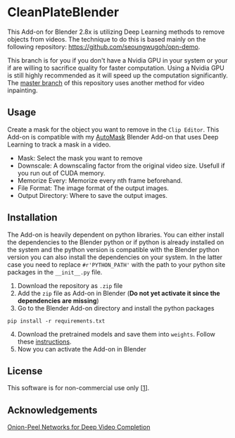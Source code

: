 # CleanPlateBlender
 
This Add-on for Blender 2.8x is utilizing Deep Learning methods to remove objects from videos. The technique to do this is based mainly on the following repository: https://github.com/seoungwugoh/opn-demo. 

This branch is for you if you don't have a Nvidia GPU in your system or your if are willing to sacrifice quality for faster computation. Using a Nvidia GPU is still highly recommended as it will speed up the computation significantly.
The [master branch](https://github.com/lukas-blecher/CleanPlateBlender/tree/master) of this repository uses another method for video inpainting. 

## Usage
Create a mask for the object you want to remove in the `Clip Editor`. This Add-on is compatible with my [AutoMask](https://github.com/lukas-blecher/AutoMask) Blender Add-on that uses Deep Learning to track a mask in a video. 

* Mask: Select the mask you want to remove
* Downscale: A downscaling factor from the original video size. Usefull if you run out of CUDA memory.
* Memorize Every: Memorize every nth frame beforehand.
* File Format: The image format of the output images.
* Output Directory: Where to save the output images.

## Installation
The Add-on is heavily dependent on python libraries. You can either install the dependencies to the Blender python or if python is already installed on the system and the python version is compatible with the Blender python version you can also install the dependencies on your system. In the latter case you need to replace `#r'PYTHON_PATH'` with the path to your python site packages in the `__init__.py` file.
1. Download the repository as `.zip` file
2. Add the `zip` file as Add-on in Blender (**Do not yet activate it since the dependencies are missing**)
3. Go to the Blender Add-on directory and install the python packages
```
pip install -r requirements.txt
```
4. Download the pretrained models and save them into `weights`. Follow these [instructions](https://github.com/lukas-blecher/CleanPlateBlender/blob/onion/weights/README.md).
5. Now you can activate the Add-on in Blender



## License
This software is for non-commercial use only [[1](https://github.com/seoungwugoh/opn-demo#--terms-of-use)].


## Acknowledgements

[Onion-Peel Networks for Deep Video Completion](https://github.com/seoungwugoh/opn-demo)
